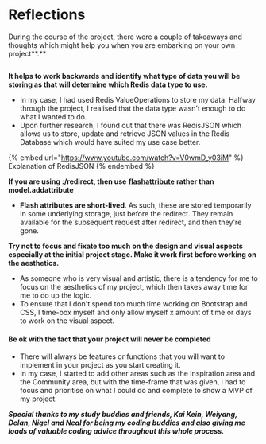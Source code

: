 # Reflections

During the course of the project, there were a couple of takeaways and thoughts which might help you when you are embarking on your own project**.**

<figure><img src="https://images.unsplash.com/photo-1518241353330-0f7941c2d9b5?crop=entropy&#x26;cs=tinysrgb&#x26;fm=jpg&#x26;ixid=MnwxOTcwMjR8MHwxfHNlYXJjaHw3fHxyZWZsZWN0aW9ufGVufDB8fHx8MTY2NDg1OTk1Mw&#x26;ixlib=rb-1.2.1&#x26;q=80" alt=""><figcaption></figcaption></figure>

**It helps to work backwards and identify what type of data you will be storing as that will determine which Redis data type to use.**&#x20;

* In my case, I had used Redis ValueOperations to store my data. Halfway through the project, I realised that the data type wasn't enough to do what I wanted to do.&#x20;
* Upon further research, I found out that there was RedisJSON which allows us to store, update and retrieve JSON values in the Redis Database which would have suited my use case better.&#x20;

{% embed url="https://www.youtube.com/watch?v=V0wmD_y03iM" %}
Explanation of RedisJSON
{% endembed %}

**If you are using :/redirect, then use** [**flashattribute**](https://www.baeldung.com/spring-web-flash-attributes) **rather than model.addattribute**&#x20;

* **Flash attributes are short-lived**. As such, these are stored temporarily in some underlying storage, just before the redirect. They remain available for the subsequent request after redirect, and then they're gone.

**Try not to focus and fixate too much on the design and visual aspects especially at the initial project stage. Make it work first before working on the aesthetics.**

* As someone who is very visual and artistic, there is a tendency for me to focus on the aesthetics of my project, which then takes away time for me to do up the logic.&#x20;
* To ensure that I don't spend too much time working on Bootstrap and CSS, I time-box myself and only allow myself x amount of time or days to work on the visual aspect.&#x20;

#### **Be ok with the fact that your project will never be completed**

* There will always be features or functions that you will want to implement in your project as you start creating it.&#x20;
* In my case, I started to add other areas such as the Inspiration area and the Community area, but with the time-frame that was given, I had to focus and prioritise on what I could do and complete to show a MVP of my project.



_**Special thanks to my study buddies and friends, Kai Kein, Weiyang, Delan, Nigel and Neal for being my coding buddies and also giving me loads of valuable coding advice throughout this whole process.**_
